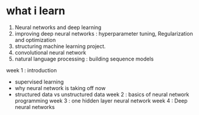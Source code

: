
# what i learn
1. Neural networks and deep learning
2. improving deep neural networks : hyperparameter tuning, Regularization and optimization
3. structuring machine learning project.
4. convolutional neural network
5. natural language processing : building sequence models


week 1 : introduction
- supervised learning
- why neural network is taking off now
- structured data vs unstructured data
week 2 : basics of neural network programming
week 3 : one hidden layer neural network
week 4 : Deep neural networks



